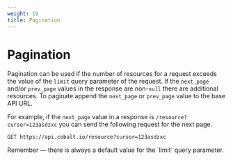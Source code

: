 ```yaml
---
weight: 19
title: Pagination
---
```


# Pagination

Pagination can be used if the number of resources for a request exceeds the value of the `limit` query parameter of the
request. If the `next_page` and/or `prev_page` values in the response are non-`null` there are additional resources.
To paginate append the `next_page` or `prev_page` value to the base API URL.

For example, if the `next_page` value in a response is `/resource?cursor=123asdzxc` you can send the following request
for the next page.

`GET https://api.cobalt.io/resource?cursor=123asdzxc`

<aside class="success">
Remember — there is always a default value for the `limit` query parameter.
</aside>
